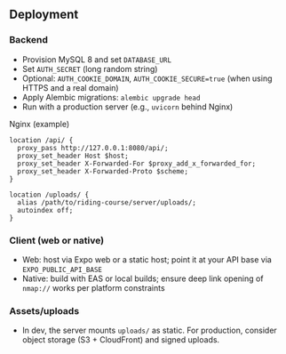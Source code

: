 ## Deployment

### Backend
- Provision MySQL 8 and set `DATABASE_URL`
- Set `AUTH_SECRET` (long random string)
- Optional: `AUTH_COOKIE_DOMAIN`, `AUTH_COOKIE_SECURE=true` (when using HTTPS and a real domain)
- Apply Alembic migrations: `alembic upgrade head`
- Run with a production server (e.g., `uvicorn` behind Nginx)

Nginx (example)
```
location /api/ {
  proxy_pass http://127.0.0.1:8080/api/;
  proxy_set_header Host $host;
  proxy_set_header X-Forwarded-For $proxy_add_x_forwarded_for;
  proxy_set_header X-Forwarded-Proto $scheme;
}

location /uploads/ {
  alias /path/to/riding-course/server/uploads/;
  autoindex off;
}
```

### Client (web or native)
- Web: host via Expo web or a static host; point it at your API base via `EXPO_PUBLIC_API_BASE`
- Native: build with EAS or local builds; ensure deep link opening of `nmap://` works per platform constraints

### Assets/uploads
- In dev, the server mounts `uploads/` as static. For production, consider object storage (S3 + CloudFront) and signed uploads.


